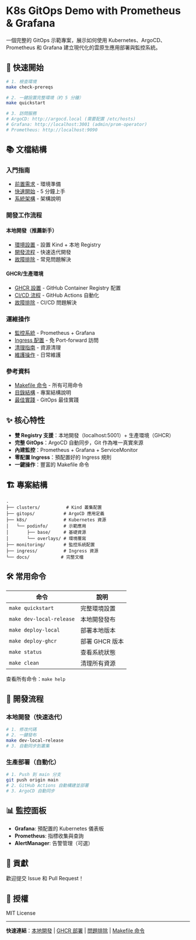 # K8s GitOps Demo with Prometheus & Grafana

一個完整的 GitOps 示範專案，展示如何使用 Kubernetes、ArgoCD、Prometheus 和 Grafana 建立現代化的雲原生應用部署與監控系統。

## 🚀 快速開始

```bash
# 1. 檢查環境
make check-prereqs

# 2. 一鍵設置完整環境（約 5 分鐘）
make quickstart

# 3. 訪問服務
# ArgoCD: http://argocd.local (需要配置 /etc/hosts)
# Grafana: http://localhost:3001 (admin/prom-operator)
# Prometheus: http://localhost:9090
```

## 📚 文檔結構

### 入門指南
- [前置需求](docs/getting-started/prerequisites.md) - 環境準備
- [快速開始](docs/getting-started/quickstart.md) - 5 分鐘上手
- [系統架構](docs/getting-started/architecture.md) - 架構說明

### 開發工作流程

#### 本地開發（推薦新手）
- [環境設置](docs/workflows/local/setup.md) - 設置 Kind + 本地 Registry
- [開發流程](docs/workflows/local/development.md) - 快速迭代開發
- [故障排除](docs/workflows/local/troubleshooting.md) - 常見問題解決

#### GHCR/生產環境
- [GHCR 設置](docs/workflows/ghcr/setup.md) - GitHub Container Registry 配置
- [CI/CD 流程](docs/workflows/ghcr/ci-cd.md) - GitHub Actions 自動化
- [故障排除](docs/workflows/ghcr/troubleshooting.md) - CI/CD 問題解決

### 運維操作
- [監控系統](docs/operations/monitoring.md) - Prometheus + Grafana
- [Ingress 配置](docs/operations/ingress.md) - 免 Port-forward 訪問
- [清理指南](docs/operations/cleanup.md) - 資源清理
- [維護操作](docs/operations/maintenance.md) - 日常維護

### 參考資料
- [Makefile 命令](docs/reference/makefile-commands.md) - 所有可用命令
- [目錄結構](docs/reference/directory-structure.md) - 專案結構說明
- [最佳實踐](docs/reference/best-practices.md) - GitOps 最佳實踐

## ✨ 核心特性

- **雙 Registry 支援**：本地開發（localhost:5001）+ 生產環境（GHCR）
- **完整 GitOps**：ArgoCD 自動同步，Git 作為唯一真實來源
- **內建監控**：Prometheus + Grafana + ServiceMonitor
- **零配置 Ingress**：預配置好的 Ingress 規則
- **一鍵操作**：豐富的 Makefile 命令

## 🏗️ 專案結構

```
.
├── clusters/          # Kind 叢集配置
├── gitops/           # ArgoCD 應用定義
├── k8s/              # Kubernetes 資源
│   └── podinfo/      # 示範應用
│       ├── base/     # 基礎資源
│       └── overlays/ # 環境覆寫
├── monitoring/       # 監控系統配置
├── ingress/          # Ingress 資源
└── docs/            # 完整文檔
```

## 🛠️ 常用命令

| 命令 | 說明 |
|------|------|
| `make quickstart` | 完整環境設置 |
| `make dev-local-release` | 本地開發發布 |
| `make deploy-local` | 部署本地版本 |
| `make deploy-ghcr` | 部署 GHCR 版本 |
| `make status` | 查看系統狀態 |
| `make clean` | 清理所有資源 |

查看所有命令：`make help`

## 🔧 開發流程

### 本地開發（快速迭代）
```bash
# 1. 修改代碼
# 2. 一鍵發布
make dev-local-release
# 3. 自動同步到叢集
```

### 生產部署（自動化）
```bash
# 1. Push 到 main 分支
git push origin main
# 2. GitHub Actions 自動構建並部署
# 3. ArgoCD 自動同步
```

## 📊 監控面板

- **Grafana**: 預配置的 Kubernetes 儀表板
- **Prometheus**: 指標收集與查詢
- **AlertManager**: 告警管理（可選）

## 🤝 貢獻

歡迎提交 Issue 和 Pull Request！

## 📄 授權

MIT License

---

**快速連結**：[本地開發](docs/workflows/local/setup.md) | [GHCR 部署](docs/workflows/ghcr/setup.md) | [問題排除](docs/workflows/local/troubleshooting.md) | [Makefile 命令](docs/reference/makefile-commands.md)